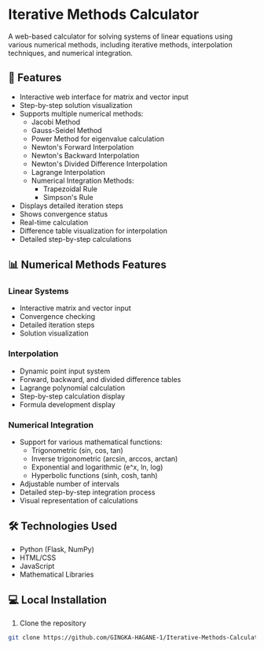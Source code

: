 

# Iterative Methods Calculator

A web-based calculator for solving systems of linear equations using various numerical methods, including iterative methods, interpolation techniques, and numerical integration.

## 🚀 Features

- Interactive web interface for matrix and vector input
- Step-by-step solution visualization
- Supports multiple numerical methods:
  - Jacobi Method
  - Gauss-Seidel Method
  - Power Method for eigenvalue calculation
  - Newton's Forward Interpolation
  - Newton's Backward Interpolation
  - Newton's Divided Difference Interpolation
  - Lagrange Interpolation
  - Numerical Integration Methods:
    - Trapezoidal Rule
    - Simpson's Rule
- Displays detailed iteration steps
- Shows convergence status
- Real-time calculation
- Difference table visualization for interpolation
- Detailed step-by-step calculations

## 📊 Numerical Methods Features

### Linear Systems
- Interactive matrix and vector input
- Convergence checking
- Detailed iteration steps
- Solution visualization

### Interpolation
- Dynamic point input system
- Forward, backward, and divided difference tables
- Lagrange polynomial calculation
- Step-by-step calculation display
- Formula development display

### Numerical Integration
- Support for various mathematical functions:
  - Trigonometric (sin, cos, tan)
  - Inverse trigonometric (arcsin, arccos, arctan)
  - Exponential and logarithmic (e^x, ln, log)
  - Hyperbolic functions (sinh, cosh, tanh)
- Adjustable number of intervals
- Detailed step-by-step integration process
- Visual representation of calculations

## 🛠️ Technologies Used

- Python (Flask, NumPy)
- HTML/CSS
- JavaScript
- Mathematical Libraries

## 💻 Local Installation

1. Clone the repository
```bash
git clone https://github.com/GINGKA-HAGANE-1/Iterative-Methods-Calculator.git
```
